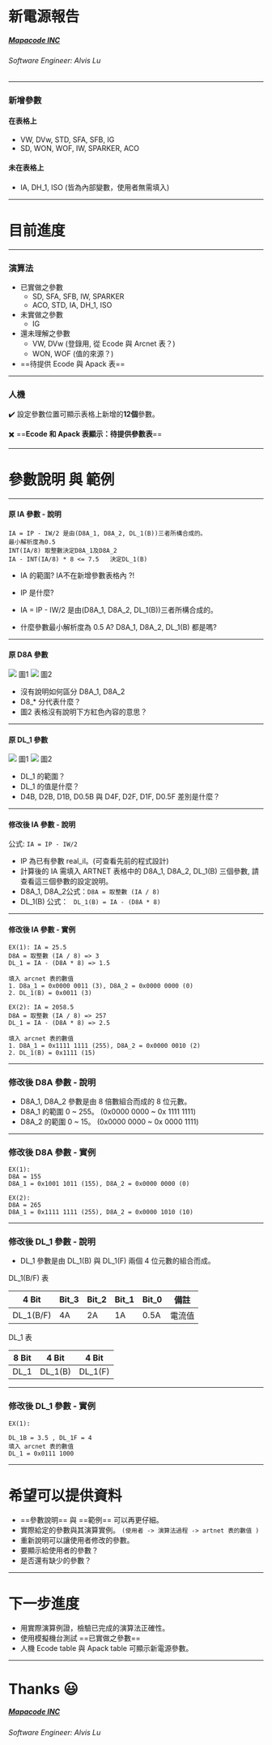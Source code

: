 <!-- $theme: gaia -->

# 新電源報告

##### [Mapacode INC](mapacode.tw)

###### Software Engineer: Alvis Lu

---

### 新增參數
#### 在表格上

- VW, DVw, STD, SFA, SFB, IG
- SD, WON, WOF, IW, SPARKER, ACO

#### 未在表格上

- IA, DH_1, ISO (皆為內部變數，使用者無需填入)

---

# 目前進度

---

### 演算法

- 已實做之參數
	- SD, SFA, SFB, IW, SPARKER
	- ACO, STD, IA, DH_1, ISO
- 未實做之參數
	- IG
- 還未理解之參數
	- VW, DVw  (登錄用, 從 Ecode 與 Arcnet 表？)
	- WON, WOF (值的來源？)
- ==待提供 Ecode 與 Apack 表==

---

### 人機


:heavy_check_mark: 設定參數位置可顯示表格上新增的**12個**參數。

:heavy_multiplication_x: ==**Ecode 和 Apack 表顯示：待提供參數表**==


---

# 參數說明 與 範例

---

#### 原 IA 參數 - 說明

```
IA = IP - IW/2 是由(D8A_1, D8A_2, DL_1(B))三者所構合成的。
最小解析度為0.5
INT(IA/8) 取整數決定D8A_1及D8A_2
IA - INT(IA/8) * 8 <= 7.5   決定DL_1(B)

```
* IA 的範圍? IA不在新增參數表格內 ?!

* IP 是什麼?
* IA = IP - IW/2  是由(D8A_1, D8A_2, DL_1(B))三者所構合成的。
* 什麼參數最小解析度為 0.5 A? D8A_1, D8A_2, DL_1(B) 都是嗎?

---

#### 原 D8A 參數

![](images/d8a.png) 圖1
![](images/d8a-setting.png) 圖2

* 沒有說明如何區分 D8A_1, D8A_2
* D8_* 分代表什麼？
* 圖2 表格沒有說明下方紅色內容的意思？

---

#### 原 DL_1 參數
![](images/dl_1.png) 圖1
![](images/dl_1-setting.png) 圖2

* DL_1 的範圍？
* DL_1 的值是什麼？
* D4B, D2B, D1B, D0.5B 與 D4F, D2F, D1F, D0.5F 差別是什麼？

---

#### 修改後 IA 參數 - 說明

公式: `IA = IP - IW/2`

- IP 為已有參數 real_il。(可查看先前的程式設計)
- 計算後的 IA 需填入 ARTNET 表格中的 D8A_1, D8A_2, DL_1(B) 三個參數, 請查看這三個參數的設定說明。
- D8A_1, D8A_2公式：`D8A = 取整數 (IA / 8)`
- DL_1(B) 公式： ` DL_1(B) = IA - (D8A * 8)`

---

#### 修改後 IA 參數 - 實例

```
EX(1): IA = 25.5
D8A = 取整數 (IA / 8) => 3
DL_1 = IA - (D8A * 8) => 1.5

填入 arcnet 表的數值
1. D8a_1 = 0x0000 0011 (3), D8A_2 = 0x0000 0000 (0)
2. DL_1(B) = 0x0011 (3)

EX(2): IA = 2058.5
D8A = 取整數 (IA / 8) => 257
DL_1 = IA - (D8A * 8) => 2.5

填入 arcnet 表的數值
1. D8A_1 = 0x1111 1111 (255), D8A_2 = 0x0000 0010 (2)
2. DL_1(B) = 0x1111 (15)
```

---

### 修改後 D8A 參數 - 說明

- D8A_1, D8A_2 參數是由 8 倍數組合而成的 8 位元數。
- D8A_1 的範圍 0 ~ 255。 (0x0000 0000 ~ 0x 1111 1111)
- D8A_2 的範圍 0 ~ 15。  (0x0000 0000 ~ 0x 0000 1111)

---

### 修改後 D8A 參數 - 實例

```
EX(1):
D8A = 155
D8A_1 = 0x1001 1011 (155), D8A_2 = 0x0000 0000 (0)

EX(2):
D8A = 265
D8A_1 = 0x1111 1111 (255), D8A_2 = 0x0000 1010 (10)

```

---

### 修改後 DL_1 參數 - 說明

- DL_1 參數是由 DL_1(B) 與 DL_1(F) 兩個 4 位元數的組合而成。

DL_1(B/F) 表

|4 Bit    |Bit_3|Bit_2|Bit_1|Bit_0|備註   |
|---------|-----|-----|-----|-----|------|
|DL_1(B/F)| 4A  | 2A  | 1A  | 0.5A|電流值 |

DL_1 表

|8 Bit| 4 Bit   | 4 Bit   |
|-----|---------|---------|
|DL_1 | DL_1(B) | DL_1(F) |

---

### 修改後 DL_1 參數 - 實例

```
EX(1):

DL_1B = 3.5 , DL_1F = 4
填入 arcnet 表的數值
DL_1 = 0x0111 1000
```

---

# 希望可以提供資料

- ==參數說明== 與 ==範例== 可以再更仔細。
- 實際給定的參數與其演算實例。
	`(使用者 -> 演算法過程 -> artnet 表的數值 )`
- 重新說明可以讓使用者修改的參數。
- 要顯示給使用者的參數？
- 是否還有缺少的參數？

---

# 下一步進度

- 用實際演算例證，檢驗已完成的演算法正確性。
- 使用模擬機台測試 ==已實做之參數==
- 人機 Ecode table 與 Apack table 可顯示新電源參數。

---

# Thanks :smiley:

##### [Mapacode INC](mapacode.tw)

###### Software Engineer: Alvis Lu
